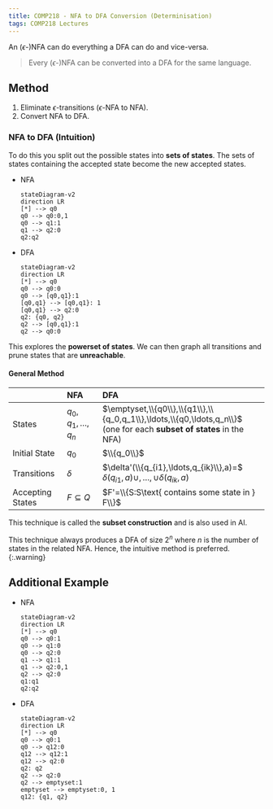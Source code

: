 ```yaml
---
title: COMP218 - NFA to DFA Conversion (Determinisation)
tags: COMP218 Lectures
---
```

An ($\epsilon$-)NFA can do everything a DFA can do and vice-versa.

> Every ($\epsilon$-)NFA can be converted into a DFA for the same language.

## Method

1. Eliminate $\epsilon$-transitions ($\epsilon$-NFA to NFA).
1. Convert NFA to DFA.

### NFA to DFA (Intuition)
To do this you split out the possible states into **sets of states**. The sets of states containing the accepted state become the new accepted states.

* NFA 
	
	```mermaid
	stateDiagram-v2
	direction LR
	[*] --> q0
	q0 --> q0:0,1
	q0 --> q1:1
	q1 --> q2:0
	q2:q2
	```
* DFA
	
	```mermaid
	stateDiagram-v2
	direction LR
	[*] --> q0
	q0 --> q0:0
	q0 --> [q0,q1}:1
	[q0,q1} --> [q0,q1}: 1
	[q0,q1} --> q2:0
	q2: {q0, q2}
	q2 --> [q0,q1}:1
	q2 --> q0:0
	```

This explores the **powerset of states**. We can then graph all transitions and prune states that are **unreachable**.

#### General Method

| | NFA | DFA |
| :-- | :-- | :-- |
| States | $q_0,q_1,\ldots,q_n$ | $\emptyset,\\{q0\\},\\{q1\\},\\{q_0,q_1\\},\ldots,\\{q0,\ldots,q_n\\}$ (one for each **subset of states** in the NFA)
| Initial State | $q_0$ | $\\{q_0\\}$ |
| Transitions | $\delta$ | $\delta'(\\{q_{i1},\ldots,q_{ik}\\},a)=$ $\delta(q_{i1},a)\cup,\ldots,\cup\delta(q_{ik},a)$ |
| Accepting States | $F\subseteq Q$ | $F'=\\{S:S\text{ contains some state in } F\\}$ |

This technique is called the **subset construction** and is also used in AI.

This technique always produces a DFA of size $2^n$ where $n$ is the number of states in the related NFA. Hence, the intuitive method is preferred. 
{:.warning} 

## Additional Example

* NFA
	
	```mermaid
	stateDiagram-v2
	direction LR
	[*] --> q0
	q0 --> q0:1
	q0 --> q1:0
	q0 --> q2:0
	q1 --> q1:1
	q1 --> q2:0,1
	q2 --> q2:0
	q1:q1
	q2:q2
	```	
* DFA
	
	```mermaid
	stateDiagram-v2
	direction LR
	[*] --> q0
	q0 --> q0:1
	q0 --> q12:0
	q12 --> q12:1
	q12 --> q2:0
	q2: q2
	q2 --> q2:0
	q2 --> emptyset:1
	emptyset --> emptyset:0, 1
	q12: {q1, q2}
	```